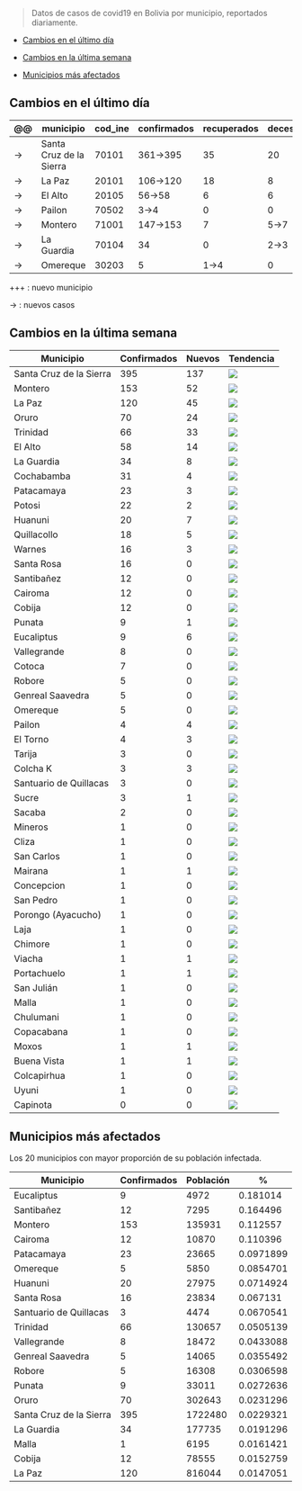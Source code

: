 > Datos de casos de covid19 en Bolivia por municipio, reportados diariamente.




- [Cambios en el último día](#cambios-en-el-último-día)

- [Cambios en la última semana](#cambios-en-la-última-semana)

- [Municipios más afectados](#municipios-más-afectados)




## Cambios en el último día


<table>
<thead>
<tr class="header"><th>@@</th><th>municipio</th><th>cod_ine</th><th>confirmados</th><th>recuperados</th><th>decesos</th></tr>
</thead>
<tbody>
<tr class="modify"><td class="modify">→</td><td>Santa Cruz de la Sierra</td><td>70101</td><td class="modify">361→395</td><td>35</td><td>20</td></tr>
<tr class="modify"><td class="modify">→</td><td>La Paz</td><td>20101</td><td class="modify">106→120</td><td>18</td><td>8</td></tr>
<tr class="modify"><td class="modify">→</td><td>El Alto</td><td>20105</td><td class="modify">56→58</td><td>6</td><td>6</td></tr>
<tr class="modify"><td class="modify">→</td><td>Pailon</td><td>70502</td><td class="modify">3→4</td><td>0</td><td>0</td></tr>
<tr class="modify"><td class="modify">→</td><td>Montero</td><td>71001</td><td class="modify">147→153</td><td>7</td><td class="modify">5→7</td></tr>
<tr class="modify"><td class="modify">→</td><td>La Guardia</td><td>70104</td><td>34</td><td>0</td><td class="modify">2→3</td></tr>
<tr class="modify"><td class="modify">→</td><td>Omereque</td><td>30203</td><td>5</td><td class="modify">1→4</td><td>0</td></tr>
</tbody>
</table>


+++ : nuevo municipio

→ : nuevos casos


## Cambios en la última semana


| Municipio               |   Confirmados |   Nuevos | Tendencia                                              |
|-------------------------|---------------|----------|--------------------------------------------------------|
| Santa Cruz de la Sierra |           395 |      137 | <img src="scripts/plots/santa-cruz-de-la-sierra.png"/> |
| Montero                 |           153 |       52 | <img src="scripts/plots/montero.png"/>                 |
| La Paz                  |           120 |       45 | <img src="scripts/plots/la-paz.png"/>                  |
| Oruro                   |            70 |       24 | <img src="scripts/plots/oruro.png"/>                   |
| Trinidad                |            66 |       33 | <img src="scripts/plots/trinidad.png"/>                |
| El Alto                 |            58 |       14 | <img src="scripts/plots/el-alto.png"/>                 |
| La Guardia              |            34 |        8 | <img src="scripts/plots/la-guardia.png"/>              |
| Cochabamba              |            31 |        4 | <img src="scripts/plots/cochabamba.png"/>              |
| Patacamaya              |            23 |        3 | <img src="scripts/plots/patacamaya.png"/>              |
| Potosi                  |            22 |        2 | <img src="scripts/plots/potosi.png"/>                  |
| Huanuni                 |            20 |        7 | <img src="scripts/plots/huanuni.png"/>                 |
| Quillacollo             |            18 |        5 | <img src="scripts/plots/quillacollo.png"/>             |
| Warnes                  |            16 |        3 | <img src="scripts/plots/warnes.png"/>                  |
| Santa Rosa              |            16 |        0 | <img src="scripts/plots/santa-rosa.png"/>              |
| Santibañez              |            12 |        0 | <img src="scripts/plots/santibañez.png"/>              |
| Cairoma                 |            12 |        0 | <img src="scripts/plots/cairoma.png"/>                 |
| Cobija                  |            12 |        0 | <img src="scripts/plots/cobija.png"/>                  |
| Punata                  |             9 |        1 | <img src="scripts/plots/punata.png"/>                  |
| Eucaliptus              |             9 |        6 | <img src="scripts/plots/eucaliptus.png"/>              |
| Vallegrande             |             8 |        0 | <img src="scripts/plots/vallegrande.png"/>             |
| Cotoca                  |             7 |        0 | <img src="scripts/plots/cotoca.png"/>                  |
| Robore                  |             5 |        0 | <img src="scripts/plots/robore.png"/>                  |
| Genreal Saavedra        |             5 |        0 | <img src="scripts/plots/genreal-saavedra.png"/>        |
| Omereque                |             5 |        0 | <img src="scripts/plots/omereque.png"/>                |
| Pailon                  |             4 |        4 | <img src="scripts/plots/pailon.png"/>                  |
| El Torno                |             4 |        3 | <img src="scripts/plots/el-torno.png"/>                |
| Tarija                  |             3 |        0 | <img src="scripts/plots/tarija.png"/>                  |
| Colcha K                |             3 |        3 | <img src="scripts/plots/colcha-k.png"/>                |
| Santuario de Quillacas  |             3 |        0 | <img src="scripts/plots/santuario-de-quillacas.png"/>  |
| Sucre                   |             3 |        1 | <img src="scripts/plots/sucre.png"/>                   |
| Sacaba                  |             2 |        0 | <img src="scripts/plots/sacaba.png"/>                  |
| Mineros                 |             1 |        0 | <img src="scripts/plots/mineros.png"/>                 |
| Cliza                   |             1 |        0 | <img src="scripts/plots/cliza.png"/>                   |
| San Carlos              |             1 |        0 | <img src="scripts/plots/san-carlos.png"/>              |
| Mairana                 |             1 |        1 | <img src="scripts/plots/mairana.png"/>                 |
| Concepcion              |             1 |        0 | <img src="scripts/plots/concepcion.png"/>              |
| San Pedro               |             1 |        0 | <img src="scripts/plots/san-pedro.png"/>               |
| Porongo (Ayacucho)      |             1 |        0 | <img src="scripts/plots/porongo-(ayacucho).png"/>      |
| Laja                    |             1 |        0 | <img src="scripts/plots/laja.png"/>                    |
| Chimore                 |             1 |        0 | <img src="scripts/plots/chimore.png"/>                 |
| Viacha                  |             1 |        1 | <img src="scripts/plots/viacha.png"/>                  |
| Portachuelo             |             1 |        1 | <img src="scripts/plots/portachuelo.png"/>             |
| San Julián              |             1 |        0 | <img src="scripts/plots/san-julián.png"/>              |
| Malla                   |             1 |        0 | <img src="scripts/plots/malla.png"/>                   |
| Chulumani               |             1 |        0 | <img src="scripts/plots/chulumani.png"/>               |
| Copacabana              |             1 |        0 | <img src="scripts/plots/copacabana.png"/>              |
| Moxos                   |             1 |        1 | <img src="scripts/plots/moxos.png"/>                   |
| Buena Vista             |             1 |        1 | <img src="scripts/plots/buena-vista.png"/>             |
| Colcapirhua             |             1 |        0 | <img src="scripts/plots/colcapirhua.png"/>             |
| Uyuni                   |             1 |        0 | <img src="scripts/plots/uyuni.png"/>                   |
| Capinota                |             0 |        0 | <img src="scripts/plots/capinota.png"/>                |

## Municipios más afectados

Los 20 municipios con mayor proporción de su población infectada.


| Municipio               |   Confirmados |   Población |         % |
|-------------------------|---------------|-------------|-----------|
| Eucaliptus              |             9 |        4972 | 0.181014  |
| Santibañez              |            12 |        7295 | 0.164496  |
| Montero                 |           153 |      135931 | 0.112557  |
| Cairoma                 |            12 |       10870 | 0.110396  |
| Patacamaya              |            23 |       23665 | 0.0971899 |
| Omereque                |             5 |        5850 | 0.0854701 |
| Huanuni                 |            20 |       27975 | 0.0714924 |
| Santa Rosa              |            16 |       23834 | 0.067131  |
| Santuario de Quillacas  |             3 |        4474 | 0.0670541 |
| Trinidad                |            66 |      130657 | 0.0505139 |
| Vallegrande             |             8 |       18472 | 0.0433088 |
| Genreal Saavedra        |             5 |       14065 | 0.0355492 |
| Robore                  |             5 |       16308 | 0.0306598 |
| Punata                  |             9 |       33011 | 0.0272636 |
| Oruro                   |            70 |      302643 | 0.0231296 |
| Santa Cruz de la Sierra |           395 |     1722480 | 0.0229321 |
| La Guardia              |            34 |      177735 | 0.0191296 |
| Malla                   |             1 |        6195 | 0.0161421 |
| Cobija                  |            12 |       78555 | 0.0152759 |
| La Paz                  |           120 |      816044 | 0.0147051 |